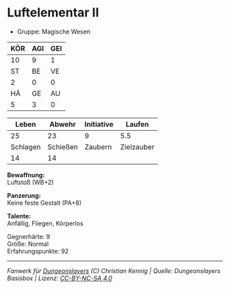 # Luftelementar II  
- Gruppe: Magische Wesen  

| KÖR | AGI | GEI |  
| --- | --- | --- |  
| 10  | 9   | 1   |
| ST  | BE  | VE  |  
| 2   | 0   | 0   |
| HÄ  | GE  | AU  |  
| 5   | 3   | 0   |


| Leben    | Abwehr   | Initiative | Laufen     |
| -------- | -------- | ---------- | ---------- |
| 25       | 23       | 9          | 5.5        |
| Schlagen | Schießen | Zaubern    | Zielzauber |
| 14       | 14       |            |            |

**Bewaffnung:**  
Luftstoß (WB+2)

**Panzerung:**  
Keine feste Gestalt (PA+8)

**Talente:**  
Anfällig, Fliegen, Körperlos

Gegnerhärte: 9  
Größe: Normal  
Erfahrungspunkte: 92  



___
*Fanwerk für [Dungeonslayers](https://www.dungeonslayers.net/) (C) Christian Kennig | Quelle: Dungeonslayers Basisbox | Lizenz: [CC-BY-NC-SA 4.0](https://creativecommons.org/licenses/by-nc-sa/4.0/deed.de)*